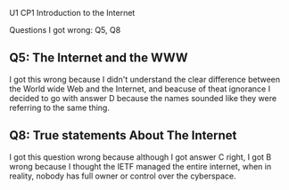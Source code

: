 U1 CP1 Introduction to the Internet

Questions I got wrong: Q5, Q8

## Q5: The Internet and the WWW
I got this wrong because I didn't understand the clear difference between the World wide Web and the Internet, and beacuse of theat ignorance I decided to go with answer D because the names sounded like they were referring to the same thing.

## Q8: True statements About The Internet
I got this question wrong because although I got answer C right, I got B wrong because I thought the IETF managed the entire internet, when in reality, nobody has full owner or control over the cyberspace.
